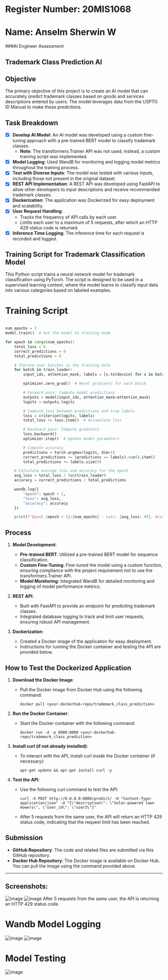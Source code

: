 # Register Number: 20MIS1068
# Name: Anselm Sherwin W
###AI Engineer Assessment 
## Trademark Class Prediction AI



## Objective

The primary objective of this project is to create an AI model that can accurately predict trademark classes based on goods and services descriptions entered by users. The model leverages data from the USPTO ID Manual to make these predictions.

## Task Breakdown

- [x] **Develop AI Model**: An AI model was developed using a custom fine-tuning approach with a pre-trained BERT model to classify trademark classes.
  - **Note**: The transformers.Trainer API was not used; instead, a custom training script was implemented.
- [x] **Model Logging**: Used WandB for monitoring and logging model metrics throughout the training process.
- [x] **Test with Diverse Inputs**: The model was tested with various inputs, including those not present in the original dataset.
- [x] **REST API Implementation**: A REST API was developed using FastAPI to allow other developers to input descriptions and receive recommended trademark classes.
- [x] **Dockerization**: The application was Dockerized for easy deployment and scalability.
- [x] **User Request Handling**:
  - Tracks the frequency of API calls by each user.
  - Limits each user to a maximum of 5 requests, after which an HTTP 429 status code is returned.
- [x] **Inference Time Logging**: The inference time for each request is recorded and logged.

## Training Script for Trademark Classification Model

This Python script trains a neural network model for trademark classification using PyTorch. The script is designed to be used in a supervised learning context, where the model learns to classify input data into various categories based on labeled examples.

# Training Script 
```python

num_epochs = 3
model.train()  # Set the model to training mode

for epoch in range(num_epochs):
    total_loss = 0
    correct_predictions = 0
    total_predictions = 0

    # Iterate over batches in the training data
    for batch in train_loader:
        input_ids, attention_mask, labels = [x.to(device) for x in batch]

        optimizer.zero_grad()  # Reset gradients for each batch

        # Forward pass: Compute model predictions
        outputs = model(input_ids, attention_mask=attention_mask)
        logits = outputs.logits

        # Compute loss between predictions and true labels
        loss = criterion(logits, labels)
        total_loss += loss.item()  # Accumulate loss

        # Backward pass: Compute gradients
        loss.backward()
        optimizer.step()  # Update model parameters

        # Compute accuracy
        predictions = torch.argmax(logits, dim=1)
        correct_predictions += (predictions == labels).sum().item()
        total_predictions += labels.size(0)

    # Calculate average loss and accuracy for the epoch
    avg_loss = total_loss / len(train_loader)
    accuracy = correct_predictions / total_predictions

    wandb.log({
        "epoch": epoch + 1,
        "loss": avg_loss,
        "accuracy": accuracy
    })

    print(f"Epoch {epoch + 1}/{num_epochs} - Loss: {avg_loss:.4f}, Accuracy: {accuracy:.4f}")


```



## Process

1. **Model Development**:
   - **Pre-trained BERT**: Utilized a pre-trained BERT model for sequence classification.
   - **Custom Fine-Tuning**: Fine-tuned the model using a custom function, ensuring compliance with the project requirement not to use the transformers.Trainer API.
   - **Model Monitoring**: Integrated WandB for detailed monitoring and logging of model performance metrics.

2. **REST API**:
   - Built with FastAPI to provide an endpoint for predicting trademark classes.
   - Integrated database logging to track and limit user requests, ensuring robust API management.

3. **Dockerization**:
   - Created a Docker image of the application for easy deployment.
   - Instructions for running the Docker container and testing the API are provided below.

## How to Test the Dockerized Application

1. **Download the Docker Image**:
   - Pull the Docker image from Docker Hub using the following command:
     ```
     docker pull <your-dockerhub-repo/trademark_class_prediction>
     ```

2. **Run the Docker Container**:
   - Start the Docker container with the following command:
     ```
     docker run -d -p 8000:8000 <your-dockerhub-repo/trademark_class_prediction>
     ```

3. **Install curl (if not already installed)**:
   - To interact with the API, install curl inside the Docker container (if necessary):
     ```
     apt-get update && apt-get install curl -y
     ```

4. **Test the API**:
   - Use the following curl command to test the API:
     ```
     curl -X POST http://0.0.0.0:8000/predict/ -H "Content-Type: application/json" -d "{\"description\": \"Solar-powered lawn mowers\", \"user_id\": \"user3\"}"
     ```
   - After 5 requests from the same user, the API will return an HTTP 429 status code, indicating that the request limit has been reached.

## Submission

- **GitHub Repository**: The code and related files are submitted via this GitHub repository.
- **Docker Hub Repository**: The Docker image is available on Docker Hub. You can pull the image using the command provided above.
 
---

## Screenshots:
![image](https://github.com/user-attachments/assets/52cc90a9-80c0-4f7e-9ca5-9daeb3523794)
![image](https://github.com/user-attachments/assets/32372648-da03-4f3a-92f4-84a5968add05)
After 5 requests from the same user, the API is returning an HTTP 429 status code.

# Wandb Model Logging
![image](https://github.com/user-attachments/assets/1298368d-59bd-401a-9f2f-e425fec565dd)
![image](https://github.com/user-attachments/assets/efcb2fc9-aa7d-4c8d-bcc4-992a2b904d00)

# Model Testing
![image](https://github.com/user-attachments/assets/d955346c-0767-47d0-b702-a5f7900c21b1)
